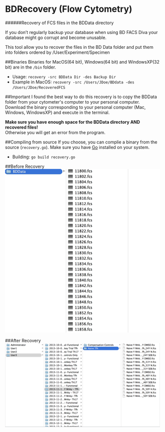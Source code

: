 # BDRecovery (Flow Cytometry)
######Recovery of FCS files in the BDData directory

If you don’t regularly backup your database
when using BD FACS Diva your database might go 
corrupt and become unusable.

This tool allow you  to recover the files
in the BD Data folder and put them into folders ordered by
/User/Experiment/Specimen 

##Binaries
Binaries for MacOS(64 bit), Windows(64 bit) and WindowsXP(32 bit) are in the ```/bin``` folder. 

+ Usage:  ```recovery -src BDData Dir -des Backup Dir ``` 
+ Example in MacOS:  ```recovery -src /Users/JDoe/BDdata -des /Users/JDoe/RecoveredFCS```

##Important
I found the best way to do this recovery is to copy the BDData folder from your cytometer's computer to your personal computer.  Download the binary corresponding to your personal computer (Mac, Windows, WindowsXP) and execute in the terminal. 

**Make sure you have enough space for the BDData directory AND recovered files!**  
Otherwise you will get an error from the program.  

##Compiling from source
If you choose, you can complie a binary from the source (```recovery.go```).   Make sure you have [Go](https://golang.org/) installed on your system.

+ Building:  ```go build recovery.go```



##Before Recovery 
![Before Recovery](./img/before.jpg)

##After Recovery
![After Recovery](./img/after.jpg)




